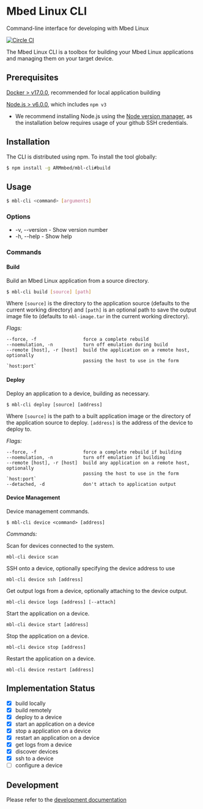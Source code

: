 # Mbed Linux CLI
Command-line interface for developing with Mbed Linux

[![Circle CI](https://circleci.com/gh/ARMmbed/mbl-cli.svg?style=shield&circle-token=367893aefffecc72cf7d17201667cd2f75d6d5c7)](https://circleci.com/gh/ARMmbed/mbl-cli/)

The Mbed Linux CLI is a toolbox for building your Mbed Linux applications and managing them on your target device.

## Prerequisites

[Docker > v17.0.0](https://www.docker.com), recommended for local application building

[Node.js > v6.0.0](https://nodejs.org), which includes `npm v3`

- We recommend installing Node.js using the [Node version manager](https://github.com/creationix/nvm), as the installation below requires usage of your github SSH credentials.

## Installation

The CLI is distributed using npm. To install the tool globally:

```bash
$ npm install -g ARMmbed/mbl-cli#build
```

## Usage

```bash
$ mbl-cli <command> [arguments]
```

### Options

- -v, --version - Show version number
- -h, --help - Show help

### Commands

#### Build

Build an Mbed Linux application from a source directory.

```bash
$ mbl-cli build [source] [path]
```

Where `[source]` is the directory to the application source (defaults to the current working directory) and `[path]` is an optional path to save the output image file to (defaults to `mbl-image.tar` in the current working directory).

_Flags:_
```
--force, -f                 force a complete rebuild
--noemulation, -n           turn off emulation during build
--remote [host], -r [host]  build the application on a remote host, optionally
                            passing the host to use in the form `host:port`
```

#### Deploy

Deploy an application to a device, building as necessary.

```
$ mbl-cli deploy [source] [address]
```

Where `[source]` is the path to a built application image or the directory of the application source to deploy. `[address]` is the address of the device to deploy to.

_Flags:_
```
--force, -f                 force a complete rebuild if building
--noemulation, -n           turn off emulation if building
--remote [host], -r [host]  build any application on a remote host, optionally
                            passing the host to use in the form `host:port`
--detached, -d              don't attach to application output
```

#### Device Management

Device management commands.

```
$ mbl-cli device <command> [address]
```

_Commands:_

Scan for devices connected to the system.
```
mbl-cli device scan
```

SSH onto a device, optionally specifying the device address to use
```
mbl-cli device ssh [address]
```

Get output logs from a device, optionally attaching to the device output.
```
mbl-cli device logs [address] [--attach]
```

Start the application on a device.
```
mbl-cli device start [address]
```

Stop the application on a device.
```
mbl-cli device stop [address]
```

Restart the application on a device.
```
mbl-cli device restart [address]
```

## Implementation Status

- [x] build locally
- [x] build remotely
- [x] deploy to a device
- [x] start an application on a device
- [x] stop a application on a device
- [x] restart an application on a device
- [x] get logs from a device
- [x] discover devices
- [x] ssh to a device
- [ ] configure a device

## Development

Please refer to the [development documentation](DEVELOPMENT.md)
